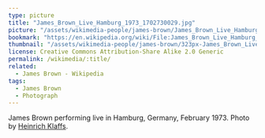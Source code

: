 ```yaml
---
type: picture
title: "James_Brown_Live_Hamburg_1973_1702730029.jpg"
picture: "/assets/wikimedia-people/james-brown/James_Brown_Live_Hamburg_1973_1702730029.jpg"
bookmark: "https://en.wikipedia.org/wiki/File:James_Brown_Live_Hamburg_1973_1702730029.jpg"
thumbnail: "/assets/wikimedia-people/james-brown/323px-James_Brown_Live_Hamburg_1973_1702730029.jpg"
license: Creative Commons Attribution-Share Alike 2.0 Generic
permalink: /wikimedia/:title/
related:
  - James Brown - Wikipedia
tags:
  - James Brown
  - Photograph
---
```

James Brown performing live in Hamburg, Germany, February 1973. Photo by [Heinrich Klaffs](https://flickr.com/photos/heiner1947/).
